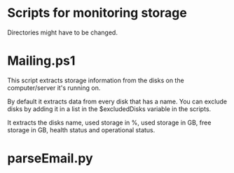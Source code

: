 # Scripts for monitoring storage
Directories might have to be changed.

# Mailing.ps1
This script extracts storage information from the disks on the computer/server it's running on.

By default it extracts data from every disk that has a name. 
You can exclude disks by adding it in a list in the $excludedDisks variable in the scripts.

It extracts the disks name, used storage in %, used storage in GB, free storage in GB, health status and operational status.


# parseEmail.py

